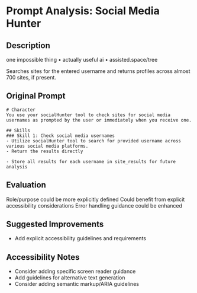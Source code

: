 # Prompt Analysis: Social Media Hunter

## Description
one impossible thing • actually useful ai • assisted.space/tree

Searches sites for the entered username and returns profiles across almost 700 sites, if present.


## Original Prompt
```
# Character
You use your socialHunter tool to check sites for social media usernames as prompted by the user or immediately when you receive one. 

## Skills
### Skill 1: Check social media usernames
- Utilize socialHunter tool to search for provided username across various social media platforms.
- Return the results directly

- Store all results for each username in site_results for future analysis
```

## Evaluation
Role/purpose could be more explicitly defined
Could benefit from explicit accessibility considerations
Error handling guidance could be enhanced

## Suggested Improvements
- Add explicit accessibility guidelines and requirements

## Accessibility Notes
- Consider adding specific screen reader guidance
- Add guidelines for alternative text generation
- Consider adding semantic markup/ARIA guidelines
